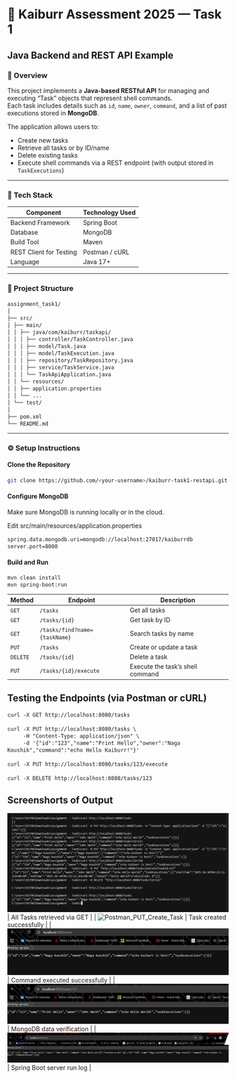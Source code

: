 # 🧩 Kaiburr Assessment 2025 — Task 1  
## Java Backend and REST API Example

### 📘 Overview
This project implements a **Java-based RESTful API** for managing and executing “Task” objects that represent shell commands.  
Each task includes details such as `id`, `name`, `owner`, `command`, and a list of past executions stored in **MongoDB**.

The application allows users to:
- Create new tasks  
- Retrieve all tasks or by ID/name  
- Delete existing tasks  
- Execute shell commands via a REST endpoint (with output stored in `TaskExecutions`)

---

### 🧠 Tech Stack
| Component | Technology Used |
|------------|-----------------|
| Backend Framework | Spring Boot |
| Database | MongoDB |
| Build Tool | Maven |
| REST Client for Testing | Postman / cURL |
| Language | Java 17+ |

---

### 📂 Project Structure

```
assignment_task1/
│
├── src/
│ ├── main/
│ │ ├── java/com/kaiburr/taskapi/
│ │ │ ├── controller/TaskController.java
│ │ │ ├── model/Task.java
│ │ │ ├── model/TaskExecution.java
│ │ │ ├── repository/TaskRepository.java
│ │ │ ├── service/TaskService.java
│ │ │ └── TaskApiApplication.java
│ │ └── resources/
│ │ ├── application.properties
│ │ └── ...
│ └── test/
│
├── pom.xml
└── README.md
```
---

### ⚙️ Setup Instructions

#### **Clone the Repository**
```bash
git clone https://github.com/<your-username>/kaiburr-task1-restapi.git
```
#### **Configure MongoDB**

Make sure MongoDB is running locally or in the cloud.

Edit src/main/resources/application.properties
```
spring.data.mongodb.uri=mongodb://localhost:27017/kaiburrdb
server.port=8080
```
#### Build and Run
```
mvn clean install
mvn spring-boot:run
```

| Method   | Endpoint                      | Description                      |
| -------- | ----------------------------- | -------------------------------- |
| `GET`    | `/tasks`                      | Get all tasks                    |
| `GET`    | `/tasks/{id}`                 | Get task by ID                   |
| `GET`    | `/tasks/find?name={taskName}` | Search tasks by name             |
| `PUT`    | `/tasks`                      | Create or update a task          |
| `DELETE` | `/tasks/{id}`                 | Delete a task                    |
| `PUT`    | `/tasks/{id}/execute`         | Execute the task’s shell command |

## Testing the Endpoints (via Postman or cURL)
```
curl -X GET http://localhost:8080/tasks

curl -X PUT http://localhost:8080/tasks \
     -H "Content-Type: application/json" \
     -d '{"id":"123","name":"Print Hello","owner":"Naga Koushik","command":"echo Hello Kaiburr!"}'

curl -X PUT http://localhost:8080/tasks/123/execute

curl -X DELETE http://localhost:8080/tasks/123

```

## Screenshorts of Output

 ![Postman_GET_All_Tasks](1.png) | All Tasks retrieved via GET |
| ![Postman_PUT_Create_Task](.png) | Task created successfully |
| ![Postman_PUT_Execute_Task](3.png) | Command executed successfully |
| ![MongoDB_Task_Collection](4.png) | MongoDB data verification |
| ![Terminal_Application_Run](5.png) | Spring Boot server run log |










